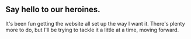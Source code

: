 ## Say hello to our heroines.

It's been fun getting the website all set up the way I want it.
There's plenty more to do, but I'll be trying to tackle it
a little at a time, moving forward.